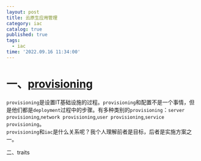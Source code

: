 ```yaml
---
layout: post
title: 云原生应用管理
category: iac
catalog: true
published: true
tags:
  - iac
time: '2022.09.16 11:34:00'
---
```

# 一、[provisioning](https://www.redhat.com/en/topics/automation/what-is-provisioning#overview)
`provisioning`是设置IT基础设施的过程。`provisioning`和配置不是一个事情，但是他们都是`deployment`过程中的步骤。有多种类别的`provisioning`：`server provisioning`,`network provisioning`,`user provisioning`,`service provisioning`。  
`provisioning`和`iac`是什么关系呢？我个人理解前者是目标，后者是实施方案之一。

二、traits